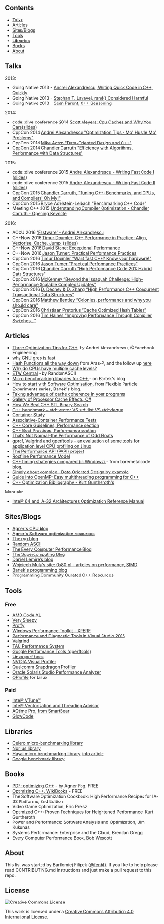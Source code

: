
## Contents
* [Talks](#Talks)
* [Articles](#articles)
* [Sites/Blogs](#sitesblogs)
* [Tools](#tools)
* [Libraries](#libraries)
* [Books](#books)
* [About](#about)

## Talks

2013:

* Going Native 2013 - [Andrei Alexandrescu, Writing Quick Code in C++, Quickly](https://www.youtube.com/watch?v=MvFj8qo1iuA)
* Going Native 2013 - [Stephan T. Lavavej, rand() Considered Harmful](https://www.youtube.com/watch?v=LDPMpc-ENqY)
* Going Native 2013 - [Sean Parent, C++ Seasoning](https://www.youtube.com/watch?v=qH6sSOr-yk8)

2014:

* code::dive conference 2014 [Scott Meyers: Cpu Caches and Why You Care](https://www.youtube.com/watch?v=WDIkqP4JbkE)([slides](http://www.aristeia.com/TalkNotes/codedive-CPUCachesHandouts.pdf))
* CppCon 2014 [Andrei Alexandrescu "Optimization Tips - Mo' Hustle Mo' Problems"](https://www.youtube.com/watch?v=Qq_WaiwzOtI)
* CppCon 2014 [Mike Acton "Data-Oriented Design and C++" ](https://www.youtube.com/watch?v=rX0ItVEVjHc)
* CppCon 2014 [Chandler Carruth "Efficiency with Algorithms, Performance with Data Structures"](https://www.youtube.com/watch?v=fHNmRkzxHWs)

2015:

* code::dive conference 2015 [Andrei Alexandrescu - Writing Fast Code I](https://www.youtube.com/watch?v=vrfYLlR8X8k) ([slides](http://codedive.pl/wp-content/uploads/2016/01/FastCode-handouts.pdf))
* code::dive conference 2015 [Andrei Alexandrescu - Writing Fast Code II](https://www.youtube.com/watch?v=9tvbz8CSI8M) ([slides](http://codedive.pl/wp-content/uploads/2016/01/FastCode-handouts.pdf))
* CppCon 2015 [Chandler Carruth, "Tuning C++: Benchmarks, and CPUs, and Compilers! Oh My!"](https://www.youtube.com/watch?v=nXaxk27zwlk)
* CppCon 2015 [Bryce Adelstein-Lelbach “Benchmarking C++ Code"](https://www.youtube.com/watch?v=zWxSZcpeS8Q)
* Meeting C++ 2015 [Understanding Compiler Optimization - Chandler Carruth - Opening Keynote](https://www.youtube.com/watch?v=FnGCDLhaxKU)

2016:

* ACCU 2016 ['Fastware' - Andrei Alexandrescu](https://www.youtube.com/watch?v=AxnotgLql0k)
* C++Now 2016 [Timur Doumler: C++ Performance in Practice: Align, Vectorise, Cache, Jump!](https://www.youtube.com/watch?v=c-hZpChQKe0) ([slides](https://github.com/boostcon/cppnow_presentations_2016/blob/master/03_friday/cpp_performance_in_practice_align_vectorise_cache_jump.pdf))
* C++Now 2016 [David Stone: Exceptional Performance](https://www.youtube.com/watch?v=0_FQIDEf7_Q)
* C++Now 2016 [Jason Turner: Practical Performance Practices](https://www.youtube.com/watch?v=lNnBExDoNSQ)
* CppCon 2016 [Timur Doumler “Want fast C++? Know your hardware!" ](https://www.youtube.com/watch?v=BP6NxVxDQIs)
* CppCon 2016 [Jason Turner “Practical Performance Practices" ](https://www.youtube.com/watch?v=uzF4u9KgUWI)
* CppCon 2016 [Chandler Carruth “High Performance Code 201: Hybrid Data Structures" ](https://www.youtube.com/watch?v=vElZc6zSIXM)
* CppCon 2016 [McKenney “Beyond the Issaquah Challenge: High-Performance Scalable Complex Updates"](https://www.youtube.com/watch?v=qcD2Zj9GgI4)
* CppCon 2016 [D. Dechev & D. Zhang “High Performance C++ Concurrent Transactional Data Structures"](https://www.youtube.com/watch?v=uDNb8JL0vv8)
* CppCon 2016 [Matthew Bentley “Colonies, performance and why you should care" ](https://www.youtube.com/watch?v=wBER1R8YyGY)
* CppCon 2016 [Christiaan Pretorius “Cache Optimized Hash Tables” ](https://www.youtube.com/watch?v=aXj_DsIx1xs)
* CppCon 2016 [Tim Haines “Improving Performance Through Compiler Switches..." ](https://www.youtube.com/watch?v=w5Z4JlMJ1VQ)

## Articles
 
* [Three Optimization Tips for C++](https://www.facebook.com/notes/facebook-engineering/three-optimization-tips-for-c/10151361643253920/), by Andrei Alexandrescu, @Facebook Engineering
* [why GNU grep is fast](https://lists.freebsd.org/pipermail/freebsd-current/2010-August/019310.html)
* [Hash Functions all the way down](http://aras-p.info/blog/2016/08/02/Hash-Functions-all-the-way-down/) from Aras-P, and the follow up [here](http://aras-p.info/blog/2016/08/09/More-Hash-Function-Tests/)
* [Why do CPUs have multiple cache levels?](https://fgiesen.wordpress.com/2016/08/07/why-do-cpus-have-multiple-cache-levels/)
* [ETW Central](https://randomascii.wordpress.com/2015/09/24/etw-central/) - by RandomASCII
* [Micro benchmarking libraries for C++ ](http://www.bfilipek.com/2016/01/micro-benchmarking-libraries-for-c.html) - on Bartek's blog
* [How to start with Software Optimization](http://www.bfilipek.com/2014/07/flexible-particle-system-how-to-start.html), from Flexible Particle Experiments series, Bartek's blog.
* [Taking advantage of cache coherence in your programs](http://supercomputingblog.com/optimization/taking-advantage-of-cache-coherence-in-your-programs/)
* [Gallery of Processor Cache Effects, C#](http://igoro.com/archive/gallery-of-processor-cache-effects/)
* [How We Beat C++ STL Binary Search](https://realm.io/news/how-we-beat-cpp-stl-binary-search/)
* [C++ benchmark – std::vector VS std::list VS std::deque](http://baptiste-wicht.com/posts/2012/12/cpp-benchmark-vector-list-deque.html)
* [Container Study](http://www.joshbarczak.com/blog/?p=525)
* [Associative-Container Performance Tests](https://gcc.gnu.org/onlinedocs/libstdc++/ext/pb_ds/assoc_performance_tests.html)
* [C++ Core Guidelines, Performance section](http://isocpp.github.io/CppCoreGuidelines/CppCoreGuidelines#S-performance)
* [C++ Best Practices, Performance section](https://lefticus.gitbooks.io/cpp-best-practices/content/08-Considering_Performance.html)
* [That’s Not Normal–the Performance of Odd Floats](https://randomascii.wordpress.com/2012/05/20/thats-not-normalthe-performance-of-odd-floats/)
* [gprof, Valgrind and gperftools – an evaluation of some tools for application level CPU profiling on Linux](http://gernotklingler.com/blog/gprof-valgrind-gperftools-evaluation-tools-application-level-cpu-profiling-linux/)
* [The Performance API (PAPI) project](http://icl.cs.utk.edu/papi/overview/index.html)
* [Roofline Performance Model](https://crd.lbl.gov/departments/computer-science/PAR/research/roofline/)
* [C++ timing strategies compared (in Windows) ](http://baremetalcode.blogspot.com/2011/10/c-timing-strategies-compared-in-windows.html) - from baremetalcode blog.
* [Simply about complex - Data Oriented Design by example](https://nikitablack.github.io/2017/02/02/Data-Oriented-Design-by-example.html)
* [Guide into OpenMP: Easy multithreading programming for C++](http://bisqwit.iki.fi/story/howto/openmp/)
* [C++ Optimization Bibliography - Kurt Guntheroth's](http://oldhandsblog.blogspot.bg/2016/09/c-optimization-bibliography.html)

Manuals:

* [Intel® 64 and IA-32 Architectures Optimization Reference Manual](http://www.intel.com/content/www/us/en/architecture-and-technology/64-ia-32-architectures-optimization-manual.html)

## Sites/Blogs

* [Agner`s CPU blog](http://www.agner.org/optimize/blog/)
* [Agner's Software optimization resources](http://www.agner.org/optimize/)
* [The ryg blog](https://fgiesen.wordpress.com/)
* [Random ASCII](https://randomascii.wordpress.com/)
* [The Every Computer Performance Blog](https://rwwescott.wordpress.com/)
* [The Supercomputing Blog](http://supercomputingblog.com/)
* [Daniel Lemire's blog](http://lemire.me/blog/)
* [Wojciech Mula's site: 0x80.pl - articles on performance, SIMD](http://0x80.pl/articles/index.html)
* [Bartek's programming blog](http://www.bfilipek.com)
* [Programming Community Curated C++ Resources](https://hackr.io/tutorials/learn-c-plus-plus)

## Tools

### Free

* [AMD Code XL](http://developer.amd.com/tools-and-sdks/opencl-zone/codexl/)
* [Very Sleepy](http://www.codersnotes.com/sleepy/)
* [Proffy](http://www.pauldoo.com/proffy/)
* [Windows Performance Toolkit - XPERF](https://msdn.microsoft.com/en-us/library/hh162945.aspx)
* [Performance and Diagnostic Tools in Visual Studio 2015](https://msdn.microsoft.com/en-us/magazine/dn973013.aspx)
* [Valgrind](http://valgrind.org/)
* [TAU Performance System](http://www.cs.uoregon.edu/research/tau/home.php)
* [Google Performance Tools (gperftools)](https://github.com/gperftools/gperftools)
* [Linux perf tools](https://perf.wiki.kernel.org/index.php/Tutorial)
* [NVIDIA Visual Profiler](https://developer.nvidia.com/nvidia-visual-profiler)
* [Qualcomm Snapdragon Profiler](https://developer.qualcomm.com/software/snapdragon-profiler)
* [Oracle Solaris Studio Performance Analyzer](http://www.oracle.com/technetwork/server-storage/solarisstudio/features/performance-analyzer-2292312.html)
* [OProfile](http://oprofile.sourceforge.net/about/) for Linux

### Paid

* [Intel® VTune™](https://software.intel.com/en-us/intel-vtune-amplifier-xe)
* [Intel® Vectorization and Threading Advisor](https://software.intel.com/en-us/intel-advisor-xe)
* [AQtime Pro, from SmartBear](https://smartbear.com/product/aqtime-pro/overview/)
* [GlowCode](http://www.glowcode.com/summary1_gc.htm)


## Libraries

* [Celero micro-benchmarking library](https://github.com/DigitalInBlue/Celero)
* [Nonius library](https://nonius.io)
* [Hayai micro benchmarking library](https://github.com/nickbruun/hayai), [into article](https://bruun.co/2012/02/07/easy-cpp-benchmarking)
* [Google benchmark library](https://github.com/google/benchmark)

## Books

* [PDF: optimizing C++](http://www.agner.org/optimize/optimizing_cpp.pdf) - by Agner Fog. FREE
* [Optimizing C++, WikiBooks](https://en.wikibooks.org/wiki/Optimizing_C%2B%2B) - FREE
* The Software Optimization Cookbook: High Performance Recipes for IA-32 Platforms, 2nd Edition
* Video Game Optimization, Eric Preisz
* Optimized C++: Proven Techniques for Heightened Performance, Kurt Guntheroth
* Power and Performance: Software Analysis and Optimization, Jim Kukunas
* Systems Performance: Enterprise and the Cloud, Brendan Gregg 
* Every Computer Performance Book, Bob Wescott 

## About
This list was started by Bartlomiej Filipek ([@fenbf](https://twitter.com/fenbf)). If you like to help please read CONTRIBUTING.md instructions and just make a pull request to this repo.

## License

[![Creative Commons License](http://i.creativecommons.org/l/by/4.0/88x31.png)](http://creativecommons.org/licenses/by/4.0/)

This work is licensed under a [Creative Commons Attribution 4.0 International License](http://creativecommons.org/licenses/by/4.0/).
